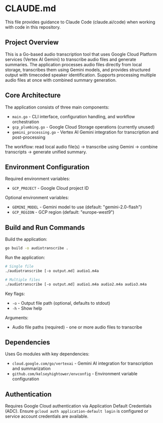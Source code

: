 # CLAUDE.md

This file provides guidance to Claude Code (claude.ai/code) when working with code in this repository.

## Project Overview

This is a Go-based audio transcription tool that uses Google Cloud Platform services (Vertex AI Gemini) to transcribe audio files and generate summaries. The application processes audio files directly from local storage, transcribes them using Gemini models, and provides structured output with timecoded speaker identification. Supports processing multiple audio files at once with combined summary generation.

## Core Architecture

The application consists of three main components:

- `main.go` - CLI interface, configuration handling, and workflow orchestration
- `gcp_plumbing.go` - Google Cloud Storage operations (currently unused)
- `gemini_processing.go` - Vertex AI Gemini integration for transcription and post-processing

The workflow: read local audio file(s) → transcribe using Gemini → combine transcripts → generate unified summary.

## Environment Configuration

Required environment variables:
- `GCP_PROJECT` - Google Cloud project ID

Optional environment variables:
- `GEMINI_MODEL` - Gemini model to use (default: "gemini-2.0-flash")
- `GCP_REGION` - GCP region (default: "europe-west9")

## Build and Run Commands

Build the application:
```bash
go build -o audiotranscribe .
```

Run the application:
```bash
# Single file
./audiotranscribe [-o output.md] audio1.m4a

# Multiple files
./audiotranscribe [-o output.md] audio1.m4a audio2.m4a audio3.m4a
```

Key flags:
- `-o` - Output file path (optional, defaults to stdout)
- `-h` - Show help

Arguments:
- Audio file paths (required) - one or more audio files to transcribe

## Dependencies

Uses Go modules with key dependencies:
- `cloud.google.com/go/vertexai` - Gemini AI integration for transcription and summarization
- `github.com/kelseyhightower/envconfig` - Environment variable configuration

## Authentication

Requires Google Cloud authentication via Application Default Credentials (ADC). Ensure `gcloud auth application-default login` is configured or service account credentials are available.